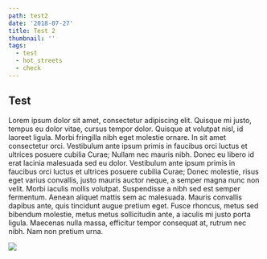```yaml
---
path: test2
date: '2018-07-27'
title: Test 2
thumbnail: ''
tags:
  - test
  - hot_streets
  - check
---
```

## Test

Lorem ipsum dolor sit amet, consectetur adipiscing elit. Quisque mi justo, tempus eu dolor vitae, cursus tempor dolor. Quisque at volutpat nisl, id laoreet ligula. Morbi fringilla nibh eget molestie ornare. In sit amet consectetur orci. Vestibulum ante ipsum primis in faucibus orci luctus et ultrices posuere cubilia Curae; Nullam nec mauris nibh. Donec eu libero id erat lacinia malesuada sed eu dolor. Vestibulum ante ipsum primis in faucibus orci luctus et ultrices posuere cubilia Curae; Donec molestie, risus eget varius convallis, justo mauris auctor neque, a semper magna nunc non velit. Morbi iaculis mollis volutpat. Suspendisse a nibh sed est semper fermentum. Aenean aliquet mattis sem ac malesuada. Mauris convallis dapibus ante, quis tincidunt augue pretium eget. Fusce rhoncus, metus sed bibendum molestie, metus metus sollicitudin ante, a iaculis mi justo porta ligula. Maecenas nulla massa, efficitur tempor consequat at, rutrum nec nibh. Nam non pretium urna.

![](/assets/hot_streets.jpg)
